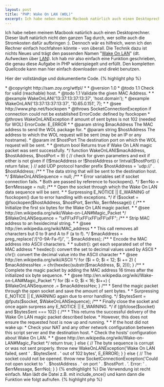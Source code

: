 ```yaml
--- 
layout: post
title: "PHP: Wake On LAN (WOL)"
excerpt: Ich habe neben meinem Macbook natürlich auch einen Desktoprechner. Dieser läuft natürlich nicht den ganzen Tag durch, wer sollte auch die Stromkosten dafür aufbringen :). Dennoch wär es hilfreich, wenn ich den Rechner einfach hochfahren könnte - von überall. Die Technik dazu ist nichts Neues und trägt den passenden Namen "[Wake On LAN](http://de.wikipedia.org/wiki/Wake_On_LAN "Wake On LAN - Wikipedia")" (dt. Aufwecken über [LAN](http://de.wikipedia.org/wiki/Local_Area_Network "Local Area Network - Wikipedia")). Ich hab mir also einfach eine Funktion geschrieben, die genau diese Aufgabe in PHP widerspiegelt und erfüllt. Den kompletten Quellcode kann man hier einfach downloaden und direkt benutzen.
---
```

Ich habe neben meinem Macbook natürlich auch einen Desktoprechner. Dieser läuft natürlich nicht den ganzen Tag durch, wer sollte auch die Stromkosten dafür aufbringen :). Dennoch wär es hilfreich, wenn ich den Rechner einfach hochfahren könnte - von überall. Die Technik dazu ist nichts Neues und trägt den passenden Namen "[Wake On LAN](http://de.wikipedia.org/wiki/Wake_On_LAN "Wake On LAN - Wikipedia")" (dt. Aufwecken über [LAN](http://de.wikipedia.org/wiki/Local_Area_Network "Local Area Network - Wikipedia")). Ich hab mir also einfach eine Funktion geschrieben, die genau diese Aufgabe in PHP widerspiegelt und erfüllt. Den kompletten Quellcode kann man hier einfach downloaden und direkt benutzen.

Hier der vollständige und dokumentierte Code.
{% highlight php %}
<?php
 
/**
 * exception class for failed socket connection
 *
 */
class SocketConnectionException extends Exception { }
 
/**
 * exception class for failed wake on lan request
 *
 */
class WakeOnLANException extends Exception { }
 
/**
 * a function to wake any computer using "Wake on LAN"
 *
 * @link http://en.wikipedia.org/wiki/Wake-on-LAN
 * @author Toni Uebernickel <tuebernickel@whitestarprogramming.de>
 * @copyright http://sam.zoy.org/wtfpl/
 *
 * @version 1.0
 * @todo 1.1 Check for valid (reachable) host.
 * @todo 1.1 Validate the given MAC Address.
 *
 * @example WakeOnLAN('13:37:13:37:13:37', 'host.domain');
 * @example WakeOnLAN('13:37:13:37:13:37', '10.65.0.151', 7);
 *
 * @see http://www.php.net/fsockopen
 * @throws SocketConnectionException if connection could not be established ErrorCode: defined by fsockopen
 * @throws WakeOnLANException if amount of sent bytes is not 102 (needed for WOL) ErrorCode: E_ERROR
 *
 * @param string $macAddress The MAC address to send the WOL package for.
 * @param string $hostAddress The address to which the WOL request will be sent (may be an IP or any hostname).
 * @param int $hostPort The destination port on which the WOL request will be sent.
 *
 * @return bool Returns true if Wake On LAN magic packet was sent successfully.
 */
function WakeOnLAN($macAddress, $hostAddress, $hostPort = 9)
{
  // check for given parameters and exit if either is not given
  if (!$macAddress or !$hostAddress or !intval($hostPort))
  {
    return false;
  }
 
  // add UDP protocol handler prefix
  $hostAddress = 'udp://' . $hostAddress;
 
  /**
   * The data string that will be sent to the destination host.
   */
  $WakeOnLANSequence = null;
 
  /**
   * Error variables set if socket connection fails.
   * Both are passed by reference to fsockopen().
   */
  $errNo = $errMessage = null;
 
  /**
   * Open the socket through which the Wake On LAN data sequence will be sent.
   *
   * Surpressing E_NOTICE || E_WARNING of fsockopen() due to error handling with exceptions.
   */
  if ($socket = @fsockopen($hostAddress, $hostPort, $errNo, $errMessage))
  {
    /**
     * Initialize the first six bytes for the Wake On LAN magic packet.
     *
     * @see http://en.wikipedia.org/wiki/Wake-on-LAN#Magic_Packet
     */
    $WakeOnLANSequence = "\xFF\xFF\xFF\xFF\xFF\xFF";
 
    /**
     * Strip MAC address to an hexidecimal string.
     *
     * @see http://en.wikipedia.org/wiki/MAC_address
     *
     * This call removes all characters but 0 to 9 and A to F (a to f).
     */
    $macAddress = preg_replace('/[^0-9A-Fa-f]/', '', $macAddress);
 
    /**
     * Encode the MAC address into ASCII characters.
     *
     * substr(): get each separated set of the MAC address
     * hexdec(): convert the set to decimal values used by ASCII
     * chr(): convert the decimal value into the ASCII character
     *
     * @see http://en.wikipedia.org/wiki/ASCII
     */
    for ($i = 0; $i < 12; $i += 2)
    {
      $macAddressHex .= chr(hexdec(substr($macAddress, $i, 2)));
    }
 
    /**
     * Complete the magic packet by adding the MAC address 16 times after the initialized six byte sequence.
     *
     * @see http://en.wikipedia.org/wiki/Wake-on-LAN#Magic_Packet
     */
    for ($i = 0; $i < 16; $i++)
    {
      $WakeOnLANSequence .= $macAddressHex;
    }
 
    /**
     * Send the magic packet through the open socket and save the amount of sent bytes.
     *
     * Surpressing E_NOTICE || E_WARNING again due to error handling.
     */
    $bytesSent = @fputs($socket, $WakeOnLANSequence);
 
    /**
     * Finally close the socket and once again surpress any E_NOTICE || E_WARNING.
     */
    if (@fclose($socket) and $bytesSent === 102)
    {
      /**
       * This returns the successful delivery of the Wake On LAN magic packet described below.
       * However, this does not ensure the requested host is now up and running.
       *
       * If the host did not wake up:
       * Check your NAT and any other network configuration between this script server and the destination host.
       * Check the hosts' configuration about Wake On LAN.
       *
       * @see http://en.wikipedia.org/wiki/Wake-on-LAN#Magic_Packet
       */
      return true;
    }
    else
    {
      // The byte sequence is corrupt or was not sent properly.
      throw new WakeOnLANException('Wake On LAN failed, sent ' . $bytesSent . ' out of 102 bytes', E_ERROR);
    }
  }
  else
  {
    // The socket could not be opened.
    throw new SocketConnectionException('Could not open socket to ' . $hostAddress . ' on port ' . $hostPort . '. Error: ' . $errMessage, $errNo);
  }
}

{% endhighlight %}

Die Verwendung ist recht einfach. Man lädt die Datei z.B. mit include_once() und kann dann die Funktion wie folgt aufrufen.

{% highlight php %}
<?php
include_once('wake_on_lan.php');

try
{
  WakeOnLAN('13:37:13:37:13:37', '192.168.0.10');
}
catch (SocketConnectionException $e)
{
  // socket connection failed
  echo 'The socket connection could not be established.', "\n", $e;
}
catch (WakeOnLANException $e)
{
  // wake on lan request failed
  echo 'The Wake On LAN packet was not sent properly.', "\n", $e;
}
 
{% endhighlight php %}
